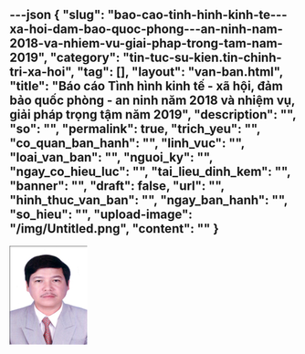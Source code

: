 ---json
{
    "slug": "bao-cao-tinh-hinh-kinh-te---xa-hoi-dam-bao-quoc-phong---an-ninh-nam-2018-va-nhiem-vu-giai-phap-trong-tam-nam-2019",
    "category": "tin-tuc-su-kien.tin-chinh-tri-xa-hoi",
    "tag": [],
    "layout": "van-ban.html",
    "title": "Báo cáo Tình hình kinh tế - xã hội, đảm bảo quốc phòng  - an ninh năm 2018 và nhiệm vụ, giải pháp trọng tậm năm 2019",
    "description": "",
    "so": "",
    "permalink": true,
    "trich_yeu": "",
    "co_quan_ban_hanh": "",
    "linh_vuc": "",
    "loai_van_ban": "",
    "nguoi_ky": "",
    "ngay_co_hieu_luc": "",
    "tai_lieu_dinh_kem": "",
    "banner": "",
    "draft": false,
    "url": "",
    "hinh_thuc_van_ban": "",
    "ngay_ban_hanh": "",
    "so_hieu": "",
    "upload-image": "/img/Untitled.png",
    "__content__": ""
}
---
<p><img alt="" src="/img/Untitled.png" /></p>
